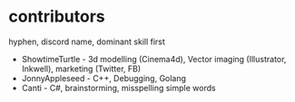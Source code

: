 # contributors

hyphen, discord name, dominant skill first

- ShowtimeTurtle - 3d modelling (Cinema4d), Vector imaging (Illustrator, Inkwell), marketing (Twitter, FB)
- JonnyAppleseed - C++, Debugging, Golang
- Canti - C#, brainstorming, misspelling simple words
